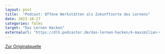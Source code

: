 ```yaml
---
layout: post
title:  "Podcast: Offene Werkstätten als Zukunftsorte des Lernens"
date: 2023-10-27
categories: Talks
target: "Das Lernen Hacken"
externalurl: "https://dlh.podcaster.de/das-lernen-hacken/4-maximilian-voigt-offene-werkstaetten-als-zukunftsorte-des-lernens/"
---
```


<a href="https://dlh.podcaster.de/das-lernen-hacken/4-maximilian-voigt-offene-werkstaetten-als-zukunftsorte-des-lernens/" target="_blank">Zur Originalquelle</a>
